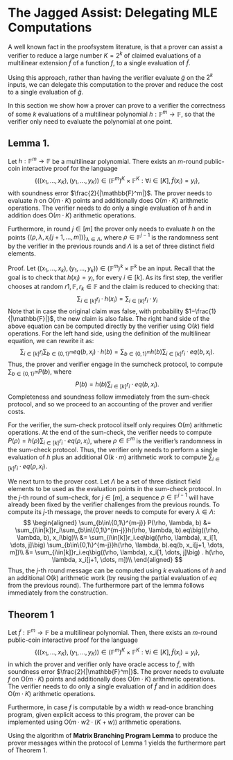 # The Jagged Assist: Delegating MLE Computations
A well known fact in the proofsystem literature, is that a prover can assist a verifier to reduce a large number $K = 2^k$ of claimed evaluations of a multilinear extension $\tilde{f}$ of a function $f$, to a single evaluation of $\tilde{f}$.

Using this approach, rather than having the verifier evaluate $\tilde{g}$ on the $2^k$ inputs, we can delegate this computation to the prover and reduce the cost to a single evaluation of $\tilde{g}$.

In this section we show how a prover can prove to a verifier the correctness of some $k$ evaluations of a multilinear  polynomial $h : \mathbb{F}^m \rightarrow\mathbb{F}$, so that the verifier only need to evaluate the polynomial at one point.

## Lemma 1.
Let $h : \mathbb{F}^m \rightarrow\mathbb{F}$ be a multilinear polynomial. There exists an $m$-round public-coin
interactive proof for the language
$$
\{\big((x_1, \dots, x_K), (y_1, \dots, y_K)\big) \in (\mathbb{F}^m)^K \times \mathbb{F}^K : \forall i\in [K], \tilde{f}(x_i) = y_i\},
$$
with soundness error $\frac{2}{|\mathbb{F}^m|}$. The prover needs to evaluate $h$ on $\mathrm{O}(m · K)$ points and additionally does $\mathrm{O}(m · K)$ arithmetic operations. The verifier needs to do only a single evaluation of $\tilde{h}$ and in addition does $\mathrm{O}(m · K)$ arithmetic operations.

Furthermore, in round $j \in [m]$ the prover only needs to evaluate $h$ on the points $\{(\rho, \lambda, x_i[j +1, \dots, m])\}_{\lambda\in\Lambda}$, where $\rho \in\mathbb{F}^{j-1}$ is the randomness sent by the verifier in the previous rounds and $\Lambda$ is a set of three distinct field elements.

Proof. Let $\big((x_1, \dots, x_k), (y_1, \dots, y_k)\big)\in(\mathbb{F}^m)^k \times \mathbb{F}^k$ be an input. Recall that the goal is to check
that $h(x_i) = y_i$, for every $i \in [k]$. As its first step, the verifier chooses at random $r1, \mathbb{F}, r_k \in \mathbb{F}$ and the claim is reduced to checking that:
$$
\sum_{i\in[k]}r_i · h(x_i) = \sum_{i\in[k]}r_i · y_i
$$
Note that in case the original claim was false, with probability $1−\frac{1}{|\mathbb{F}|}$, the new claim is also false.
The right hand side of the above equation can be computed directly by the verifier using $\mathrm{O}(k)$ field operations. For the left hand side, using the definition of the multilinear equation, we can rewrite it as:
$$
\sum_{i\in[k]}r_i \sum_{b\in\{0,1\}^m} eq(b, x_i) · h(b) = \sum_{b\in\{0,1\}^m} h(b) \sum_{i\in[k]}r_i · eq(b, x_i).
$$
Thus, the prover and verifier engage in the sumcheck protocol, to compute $\sum_{b\in\{0,1\}^m} P(b)$, where 
$$
P(b) = h(b) \sum_{i\in[k]} r_i · eq(b, x_i).
$$
Completeness and soundness follow immediately from the sum-check protocol, and so we proceed to an accounting of the prover and verifier costs.

For the verifier, the sum-check protocol itself only requires $\mathrm{O}(m)$ arithmetic operations. At the end of the sum-check, the verifier needs to compute $P(\rho) = h(\rho) \sum_{i\in[k]}r_i · eq(\rho, x_i)$, where $\rho\in\mathbb{F}^m$ is the verifier’s randomness in the sum-check protocol. Thus, the verifier only needs to perform a single evaluation of $h$ plus an additional $\mathrm{O}(k · m)$ arithmetic work to compute $\sum_{i\in[k]}r_i · eq(\rho, x_i)$.

We next turn to the prover cost. Let $\Lambda$ be a set of three distinct field elements to be used as the evaluation points in the sum-check protocol. In the $j$-th round of sum-check, for $j \in [m]$, a sequence $\rho\in\mathbb{F}^{j−1}$ will have already been fixed by the verifier challenges from the previous rounds. To compute its $j$-th message, the prover needs to compute for every $\lambda\in\Lambda$:
$$
\begin{aligned}
    \sum_{b\in\{0,1\}^{m-j}} P(\rho, \lambda, b) &= \sum_{i\in[k]}r_i\sum_{b\in\{0,1\}^{m-j}}h(\rho, \lambda, b).eq\big((\rho, \lambda, b), x_i\big)\\
    &= \sum_{i\in[k]}r_i.eq\big((\rho, \lambda), x_i[1, \dots, j]\big) \sum_{b\in\{0,1\}^{m-j}}h(\rho, \lambda, b).eq(b, x_i[j+1, \dots, m])\\
    &= \sum_{i\in[k]}r_i.eq\big((\rho, \lambda), x_i[1, \dots, j]\big) . h(\rho, \lambda, x_i[j+1, \dots, m])\\
\end{aligned}
$$
Thus, the $j$-th round message can be computed using $k$ evaluations of $h$ and an additional $\mathrm{O}(k)$ arithmetic work (by reusing the partial evaluation of $eq$ from the previous round). The furthermore part of the lemma follows immediately from the construction.

## Theorem 1
Let $\tilde{f} : \mathbb{F}^m \rightarrow\mathbb{F}$ be a multilinear polynomial. Then, there exists an $m$-round public-coin interactive proof for the language
$$
\{\big((x_1, \dots, x_K), (y_1, \dots, y_K)\big) \in (\mathbb{F}^m)^K \times \mathbb{F}^K : \forall i\in [K], \tilde{f}(x_i) = y_i\},
$$
in which the prover and verifier only have oracle access to $\tilde{f}$, with soundness error $\frac{2}{|\mathbb{F}^m|}$. The prover needs to evaluate $f$ on $\mathrm{O}(m · K)$ points and additionally does $\mathrm{O}(m · K)$ arithmetic operations. The verifier needs to do only a single evaluation of $\tilde{f}$ and in addition does $\mathrm{O}(m · K)$ arithmetic operations.

Furthermore, in case $f$ is computable by a width $w$ read-once branching program, given explicit access to this program, the prover can be implemented using $\mathrm{O}(m·w2·(K+w))$ arithmetic operations.

Using the algorithm of **Matrix Branching Program Lemma** to produce the prover messages within the protocol of Lemma 1 yields the furthermore part of Theorem 1.
